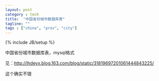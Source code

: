```yaml
---
layout: post
category : tech
title:  "中国省份城市数据库表"
tagline: ""
tags : ["china", "prov", "city"] 
---
```

{% include JB/setup %}

中国省份城市数据库表，mysql格式

见：http://lhdeyx.blog.163.com/blog/static/31819697201061444843225/

这个确实不错
